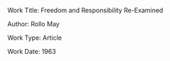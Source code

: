 Work Title: Freedom and Responsibility Re-Examined

Author: Rollo May

Work Type: Article

Work Date: 1963
